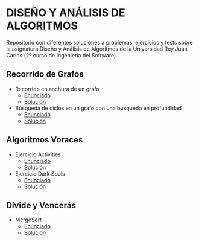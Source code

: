 # DISEÑO Y ANÁLISIS DE ALGORITMOS
Repositorio con diferentes soluciones a problemas, ejercicios y tests sobre la asignatura Diseño y Análisis de Algoritmos de la Universidad Rey Juan Carlos (2º curso de Ingeniería del Software).

## Recorrido de Grafos
- Recorrido en anchura de un grafo
  - [Enunciado](https://github.com/Rauldilla/Algoritmos/blob/master/enunciados/BFS.pdf)
  - [Solución](https://github.com/Rauldilla/Algoritmos/blob/master/src/AlgoritmosSobreGrafos/BFS.java)
- Búsqueda de ciclos en un grafo con una búsqueda en profundidad
  - [Enunciado](https://github.com/Rauldilla/Algoritmos/blob/master/enunciados/Cycles.pdf)
  - [Solución](https://github.com/Rauldilla/Algoritmos/blob/master/src/AlgoritmosSobreGrafos/Cycles.java)

## Algoritmos Voraces
- Ejercicio Activities
  - [Enunciado](https://github.com/Rauldilla/Algoritmos/blob/master/enunciados/Activities.pdf)
  - [Solución](https://github.com/Rauldilla/Algoritmos/blob/master/src/Voraces/Activities.java)
- Ejercicio Dark Souls
  - [Enunciado](https://github.com/Rauldilla/Algoritmos/blob/master/enunciados/DarkSouls.pdf)
  - [Solución](https://github.com/Rauldilla/Algoritmos/blob/master/src/Voraces/DarkSouls.java)

## Divide y Vencerás
- MergeSort
  - [Enunciado](https://github.com/Rauldilla/Algoritmos/blob/master/enunciados/MergeSort.pdf)
  - [Solución](https://github.com/Rauldilla/Algoritmos/blob/master/src/DyV/MergeSort.java)

